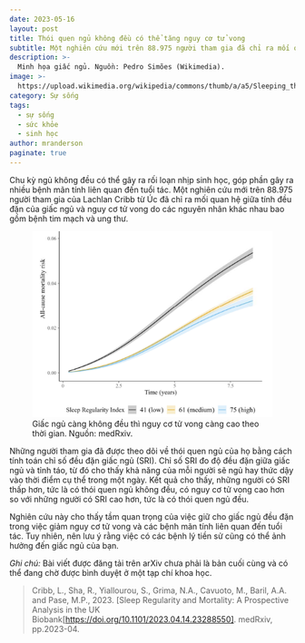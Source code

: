 ```yaml
---
date: 2023-05-16
layout: post
title: Thói quen ngủ không đều có thể tăng nguy cơ tử vong
subtitle: Một nghiên cứu mới trên 88.975 người tham gia đã chỉ ra mối quan hệ giữa tính đều đặn của giấc ngủ và nguy cơ tử vong.
description: >-
  Minh họa giấc ngủ. Nguồn: Pedro Simões (Wikimedia).
image: >-
  https://upload.wikimedia.org/wikipedia/commons/thumb/a/a5/Sleeping_the_day_away_-_3087394718.jpg/800px-Sleeping_the_day_away_-_3087394718.jpg?20090921053102
category: Sự sống
tags:
  - sự sống
  - sức khỏe
  - sinh học
author: mranderson
paginate: true
---
```


Chu kỳ ngủ không đều có thể gây ra rối loạn nhịp sinh học, góp phần gây ra nhiều bệnh mãn tính liên quan đến tuổi tác. Một nghiên cứu mới trên 88.975 người tham gia của Lachlan Cribb từ Úc đã chỉ ra mối quan hệ giữa tính đều đặn của giấc ngủ và nguy cơ tử vong do các nguyên nhân khác nhau bao gồm bệnh tim mạch và ung thư.

<figure>
  <img src="/assets/img/giac-ngu-khong-deu-va-nguy-co-tu-vong.png" alt="Data">
  <figcaption>Giấc ngủ càng không đều thì nguy cơ tử vong càng cao theo thời gian. Nguồn: medRxiv.</figcaption>
</figure>

Những người tham gia đã được theo dõi về thói quen ngủ của họ bằng cách tính toán chỉ số đều đặn giấc ngủ (SRI). Chỉ số SRI đo độ đều đặn giữa giấc ngủ và tỉnh táo, từ đó cho thấy khả năng của mỗi người sẽ ngủ hay thức dậy vào thời điểm cụ thể trong một ngày. Kết quả cho thấy, những người có SRI thấp hơn, tức là có thói quen ngủ không đều, có nguy cơ tử vong cao hơn so với những người có SRI cao hơn, tức là có thói quen ngủ đều.

Nghiên cứu này cho thấy tầm quan trọng của việc giữ cho giấc ngủ đều đặn trong việc giảm nguy cơ tử vong và các bệnh mãn tính liên quan đến tuổi tác. Tuy nhiên, nên lưu ý rằng việc có các bệnh lý tiền sử cũng có thể ảnh hưởng đến giấc ngủ của bạn.

<em>Ghi chú:</em> Bài viết được đăng tải trên arXiv chưa phải là bản cuối cùng và có thể đang chờ được bình duyệt ở một tạp chí khoa học.

> Cribb, L., Sha, R., Yiallourou, S., Grima, N.A., Cavuoto, M., Baril, A.A. and Pase, M.P., 2023. [Sleep Regularity and Mortality: A Prospective Analysis in the UK Biobank[https://doi.org/10.1101/2023.04.14.23288550]. medRxiv, pp.2023-04.




